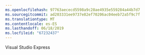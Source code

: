 ```yaml
---
ms.openlocfilehash: 97763aececd5598a9c28ae4935e559284a44b7d7
ms.sourcegitcommit: ad203331ee9737e82ef70206ac04eeb72a5f9c7f
ms.translationtype: MT
ms.contentlocale: es-ES
ms.lasthandoff: 06/18/2019
ms.locfileid: "67232437"
---
```

Visual Studio Express